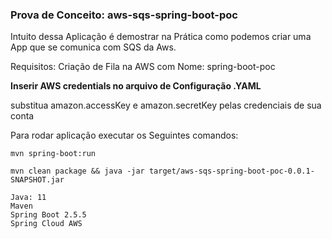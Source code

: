 ### **Prova de Conceito: aws-sqs-spring-boot-poc**

Intuito dessa Aplicação é demostrar na Prática como podemos criar
uma App que se comunica com SQS da Aws.

Requisitos:
Criação de Fila na AWS com Nome: spring-boot-poc

**Inserir AWS credentials no arquivo de Configuração .YAML**

substitua amazon.accessKey e amazon.secretKey pelas credenciais de sua conta

Para rodar aplicação executar os Seguintes comandos:

`mvn spring-boot:run`

`mvn clean package && java -jar target/aws-sqs-spring-boot-poc-0.0.1-SNAPSHOT.jar
`
~~~~~~~~Tecnologias Utilizadas:~~~~~~~~
Java: 11
Maven
Spring Boot 2.5.5
Spring Cloud AWS